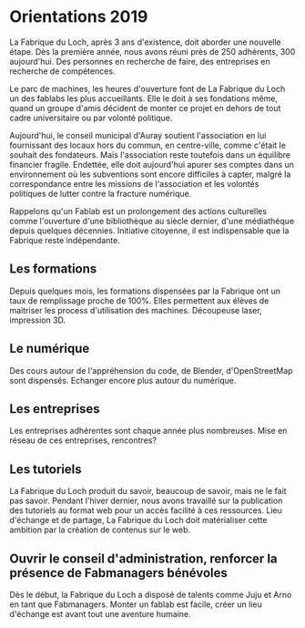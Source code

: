 # Orientations 2019

La Fabrique du Loch, après 3 ans d'existence, doit aborder une nouvelle étape.
Dès la première année, nous avons réuni près de 250 adhérents, 300 aujourd'hui.
Des personnes en recherche de faire, des entreprises en recherche de compétences.

Le parc de machines, les heures d'ouverture font de La Fabrique du Loch un des fablabs
les plus accueillants. Elle le doit à ses fondations même, quand un groupe d'amis décident
de monter ce projet en dehors de tout cadre universitaire ou par volonté politique.

Aujourd'hui, le conseil municipal d'Auray soutient l'association en lui fournissant des locaux
hors du commun, en centre-ville, comme c'était le souhait des fondateurs.
Mais l'association reste toutefois dans un équilibre financier fragile.
Endettée, elle doit aujourd'hui apurer ses comptes dans un environnement où les subventions
sont encore difficiles à capter, malgré la correspondance entre les missions de l'association
et les volontés politiques de lutter contre la fracture numérique.

Rappelons qu'un Fablab est un prolongement des actions culturelles comme l'ouverture d'une
bibliothèque au siècle dernier, d'une médiathéque depuis quelques décennies.
Initiative citoyenne, il est indispensable que la Fabrique reste indépendante.

## Les formations
Depuis quelques mois, les formations dispensées par la Fabrique ont un taux de remplissage proche de 100%.
Elles permettent aux élèves de maitriser les process d'utilisation des machines.
Découpeuse laser, impression 3D.

## Le numérique
Des cours autour de l'appréhension du code, de Blender, d'OpenStreetMap sont dispensés.
Echanger encore plus autour du numérique.

## Les entreprises
Les entreprises adhérentes sont chaque année plus nombreuses.
Mise en réseau de ces entreprises, rencontres?

## Les tutoriels
La Fabrique du Loch produit du savoir, beaucoup de savoir, mais ne le fait pas savoir.
Pendant l'hiver dernier, nous avons travaillé sur la publication des tutoriels au format web pour un accès facilité à ces ressources. Lieu d'échange et de partage, La Fabrique du Loch doit matérialiser cette ambition par la création de contenus sur le web.

## Ouvrir le conseil d'administration, renforcer la présence de Fabmanagers bénévoles
Dès le début, la Fabrique du Loch a disposé de talents comme Juju et Arno en tant que Fabmanagers.
Monter un fablab est facile, créer un lieu d'échange est avant tout une aventure humaine.

